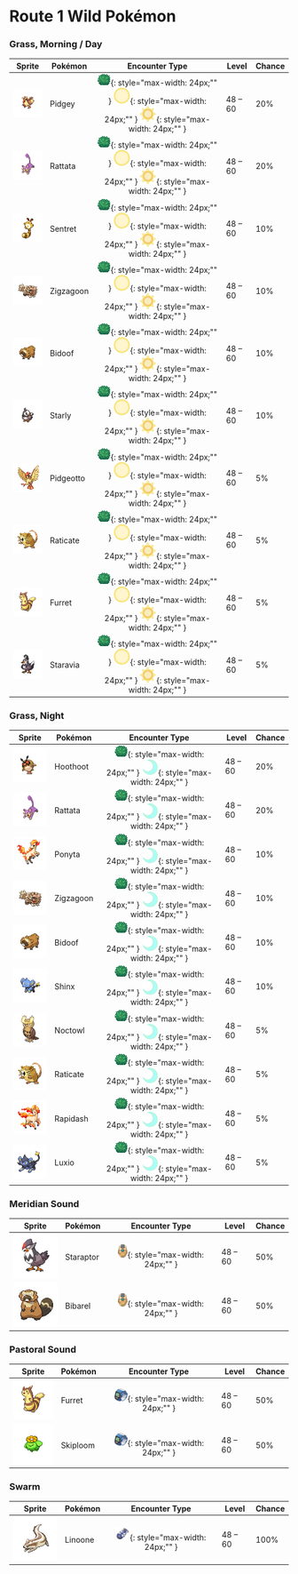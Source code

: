 # Route 1 Wild Pokémon

### Grass, Morning / Day

| Sprite | Pokémon | Encounter Type | Level | Chance |
|:------:|---------|:--------------:|-------|--------|
| ![Pidgey](../../assets/sprites/pidgey/front.gif "Pidgey") | Pidgey | ![Grass](../../assets/encounter_types/grass.png "Grass"){: style="max-width: 24px;"" } ![Morning](../../assets/encounter_types/morning.png "Morning"){: style="max-width: 24px;"" } ![Day](../../assets/encounter_types/day.png "Day"){: style="max-width: 24px;"" } | 48 – 60 | 20% |
| ![Rattata](../../assets/sprites/rattata/front.gif "Rattata") | Rattata | ![Grass](../../assets/encounter_types/grass.png "Grass"){: style="max-width: 24px;"" } ![Morning](../../assets/encounter_types/morning.png "Morning"){: style="max-width: 24px;"" } ![Day](../../assets/encounter_types/day.png "Day"){: style="max-width: 24px;"" } | 48 – 60 | 20% |
| ![Sentret](../../assets/sprites/sentret/front.gif "Sentret") | Sentret | ![Grass](../../assets/encounter_types/grass.png "Grass"){: style="max-width: 24px;"" } ![Morning](../../assets/encounter_types/morning.png "Morning"){: style="max-width: 24px;"" } ![Day](../../assets/encounter_types/day.png "Day"){: style="max-width: 24px;"" } | 48 – 60 | 10% |
| ![Zigzagoon](../../assets/sprites/zigzagoon/front.gif "Zigzagoon") | Zigzagoon | ![Grass](../../assets/encounter_types/grass.png "Grass"){: style="max-width: 24px;"" } ![Morning](../../assets/encounter_types/morning.png "Morning"){: style="max-width: 24px;"" } ![Day](../../assets/encounter_types/day.png "Day"){: style="max-width: 24px;"" } | 48 – 60 | 10% |
| ![Bidoof](../../assets/sprites/bidoof/front.gif "Bidoof") | Bidoof | ![Grass](../../assets/encounter_types/grass.png "Grass"){: style="max-width: 24px;"" } ![Morning](../../assets/encounter_types/morning.png "Morning"){: style="max-width: 24px;"" } ![Day](../../assets/encounter_types/day.png "Day"){: style="max-width: 24px;"" } | 48 – 60 | 10% |
| ![Starly](../../assets/sprites/starly/front.gif "Starly") | Starly | ![Grass](../../assets/encounter_types/grass.png "Grass"){: style="max-width: 24px;"" } ![Morning](../../assets/encounter_types/morning.png "Morning"){: style="max-width: 24px;"" } ![Day](../../assets/encounter_types/day.png "Day"){: style="max-width: 24px;"" } | 48 – 60 | 10% |
| ![Pidgeotto](../../assets/sprites/pidgeotto/front.gif "Pidgeotto") | Pidgeotto | ![Grass](../../assets/encounter_types/grass.png "Grass"){: style="max-width: 24px;"" } ![Morning](../../assets/encounter_types/morning.png "Morning"){: style="max-width: 24px;"" } ![Day](../../assets/encounter_types/day.png "Day"){: style="max-width: 24px;"" } | 48 – 60 | 5% |
| ![Raticate](../../assets/sprites/raticate/front.gif "Raticate") | Raticate | ![Grass](../../assets/encounter_types/grass.png "Grass"){: style="max-width: 24px;"" } ![Morning](../../assets/encounter_types/morning.png "Morning"){: style="max-width: 24px;"" } ![Day](../../assets/encounter_types/day.png "Day"){: style="max-width: 24px;"" } | 48 – 60 | 5% |
| ![Furret](../../assets/sprites/furret/front.gif "Furret") | Furret | ![Grass](../../assets/encounter_types/grass.png "Grass"){: style="max-width: 24px;"" } ![Morning](../../assets/encounter_types/morning.png "Morning"){: style="max-width: 24px;"" } ![Day](../../assets/encounter_types/day.png "Day"){: style="max-width: 24px;"" } | 48 – 60 | 5% |
| ![Staravia](../../assets/sprites/staravia/front.gif "Staravia") | Staravia | ![Grass](../../assets/encounter_types/grass.png "Grass"){: style="max-width: 24px;"" } ![Morning](../../assets/encounter_types/morning.png "Morning"){: style="max-width: 24px;"" } ![Day](../../assets/encounter_types/day.png "Day"){: style="max-width: 24px;"" } | 48 – 60 | 5% |

### Grass, Night

| Sprite | Pokémon | Encounter Type | Level | Chance |
|:------:|---------|:--------------:|-------|--------|
| ![Hoothoot](../../assets/sprites/hoothoot/front.gif "Hoothoot") | Hoothoot | ![Grass](../../assets/encounter_types/grass.png "Grass"){: style="max-width: 24px;"" } ![Night](../../assets/encounter_types/night.png "Night"){: style="max-width: 24px;"" } | 48 – 60 | 20% |
| ![Rattata](../../assets/sprites/rattata/front.gif "Rattata") | Rattata | ![Grass](../../assets/encounter_types/grass.png "Grass"){: style="max-width: 24px;"" } ![Night](../../assets/encounter_types/night.png "Night"){: style="max-width: 24px;"" } | 48 – 60 | 20% |
| ![Ponyta](../../assets/sprites/ponyta/front.gif "Ponyta") | Ponyta | ![Grass](../../assets/encounter_types/grass.png "Grass"){: style="max-width: 24px;"" } ![Night](../../assets/encounter_types/night.png "Night"){: style="max-width: 24px;"" } | 48 – 60 | 10% |
| ![Zigzagoon](../../assets/sprites/zigzagoon/front.gif "Zigzagoon") | Zigzagoon | ![Grass](../../assets/encounter_types/grass.png "Grass"){: style="max-width: 24px;"" } ![Night](../../assets/encounter_types/night.png "Night"){: style="max-width: 24px;"" } | 48 – 60 | 10% |
| ![Bidoof](../../assets/sprites/bidoof/front.gif "Bidoof") | Bidoof | ![Grass](../../assets/encounter_types/grass.png "Grass"){: style="max-width: 24px;"" } ![Night](../../assets/encounter_types/night.png "Night"){: style="max-width: 24px;"" } | 48 – 60 | 10% |
| ![Shinx](../../assets/sprites/shinx/front.gif "Shinx") | Shinx | ![Grass](../../assets/encounter_types/grass.png "Grass"){: style="max-width: 24px;"" } ![Night](../../assets/encounter_types/night.png "Night"){: style="max-width: 24px;"" } | 48 – 60 | 10% |
| ![Noctowl](../../assets/sprites/noctowl/front.gif "Noctowl") | Noctowl | ![Grass](../../assets/encounter_types/grass.png "Grass"){: style="max-width: 24px;"" } ![Night](../../assets/encounter_types/night.png "Night"){: style="max-width: 24px;"" } | 48 – 60 | 5% |
| ![Raticate](../../assets/sprites/raticate/front.gif "Raticate") | Raticate | ![Grass](../../assets/encounter_types/grass.png "Grass"){: style="max-width: 24px;"" } ![Night](../../assets/encounter_types/night.png "Night"){: style="max-width: 24px;"" } | 48 – 60 | 5% |
| ![Rapidash](../../assets/sprites/rapidash/front.gif "Rapidash") | Rapidash | ![Grass](../../assets/encounter_types/grass.png "Grass"){: style="max-width: 24px;"" } ![Night](../../assets/encounter_types/night.png "Night"){: style="max-width: 24px;"" } | 48 – 60 | 5% |
| ![Luxio](../../assets/sprites/luxio/front.gif "Luxio") | Luxio | ![Grass](../../assets/encounter_types/grass.png "Grass"){: style="max-width: 24px;"" } ![Night](../../assets/encounter_types/night.png "Night"){: style="max-width: 24px;"" } | 48 – 60 | 5% |

### Meridian Sound

| Sprite | Pokémon | Encounter Type | Level | Chance |
|:------:|---------|:--------------:|-------|--------|
| ![Staraptor](../../assets/sprites/staraptor/front.gif "Staraptor") | Staraptor | ![Meridian Sound](../../assets/encounter_types/meridian_sound.png "Meridian Sound"){: style="max-width: 24px;"" } | 48 – 60 | 50% |
| ![Bibarel](../../assets/sprites/bibarel/front.gif "Bibarel") | Bibarel | ![Meridian Sound](../../assets/encounter_types/meridian_sound.png "Meridian Sound"){: style="max-width: 24px;"" } | 48 – 60 | 50% |

### Pastoral Sound

| Sprite | Pokémon | Encounter Type | Level | Chance |
|:------:|---------|:--------------:|-------|--------|
| ![Furret](../../assets/sprites/furret/front.gif "Furret") | Furret | ![Pastoral Sound](../../assets/encounter_types/pastoral_sound.png "Pastoral Sound"){: style="max-width: 24px;"" } | 48 – 60 | 50% |
| ![Skiploom](../../assets/sprites/skiploom/front.gif "Skiploom") | Skiploom | ![Pastoral Sound](../../assets/encounter_types/pastoral_sound.png "Pastoral Sound"){: style="max-width: 24px;"" } | 48 – 60 | 50% |

### Swarm

| Sprite | Pokémon | Encounter Type | Level | Chance |
|:------:|---------|:--------------:|-------|--------|
| ![Linoone](../../assets/sprites/linoone/front.gif "Linoone") | Linoone | ![Swarm](../../assets/encounter_types/swarm.png "Swarm"){: style="max-width: 24px;"" } | 48 – 60 | 100% |

